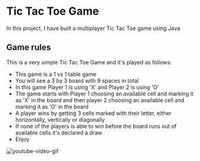 # Tic Tac Toe Game

In this project, I have built a multiplayer Tic Tac Toe game using Java

## Game rules
This is a very simple Tic Tac Toe Game and it's played as follows:

- This game is a 1 vs 1 table game
- You will see a 3 by 3 board with 9 spaces in total
- In this game Player 1 is using 'X' and Player 2 is using 'O'
- The game starts with Player 1 choosing an available cell and marking it as 'X' in the board and then player 2 choosing an available cell and marking it as 'O' in the board
- A player wins by getting 3 cells marked with their letter, either horizontally, vertically or diagonally
- If none of the players is able to win before the board runs out of available cells it's declared a draw
- Enjoy

![youtube-video-gif](https://user-images.githubusercontent.com/106817047/228478813-dc13451a-6183-4520-be6f-761b8128ad0d.gif)
